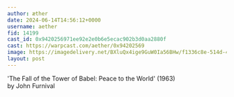 ```yaml
---
author: æther
date: 2024-06-14T14:56:12+0000
username: aether
fid: 14199
cast_id: 0x9420256971ee92e2e0b6e5ecac902b3d0aa2880f
cast: https://warpcast.com/aether/0x94202569
image: https://imagedelivery.net/BXluQx4ige9GuW0Ia56BHw/f1336c8e-514d-436a-58e1-890d52877700/original
layout: post
---
```

'The Fall of the Tower of Babel: Peace to the World' (1963)   
by John Furnival  

<img src='https://imagedelivery.net/BXluQx4ige9GuW0Ia56BHw/f1336c8e-514d-436a-58e1-890d52877700/original' alt='' referrerpolicy='no-referrer'/>